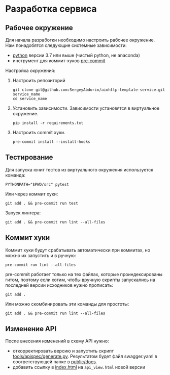 # Разработка сервиса

## Рабочее окружение
Для начала разработки необходимо настроить рабочее окружение. Нам понадобятся следующие системные зависимости: 
- [python](https://www.python.org/downloads/) версии 3.7 или выше (чистый python, не anaconda)
- инструмент для коммит-хуков [pre-commit](https://pre-commit.com/)

Настройка окружения:
1. Настроить репозиторий
    ```shell script
    git clone git@github.com:SergeyAbdorin/aiohttp-template-service.git service_name
    cd service_name
    ```
2. Установить зависимости. Зависимости установятся в виртуальное окружение.
    ```shell script
    pip install -r requirements.txt
    ```
3. Настроить commit хуки.
    ```shell script
    pre-commit install --install-hooks
    ```

## Тестирование
Для запуска юнит тестов из виртуального окружения используется команда:
```shell script
PYTHONPATH="$PWD/src" pytest
```
Или через коммит хуки:
```shell script
git add . && pre-commit run test
```

Запуск линтера:
```shell script
git add . && pre-commit run lint --all-files
```

## Коммит хуки
Коммит хуки будут срабатывать автоматически при коммитах, но можно их запустить и в ручную:
```shell script
pre-commit run lint --all-files
```
pre-commit работает только на тех файлах, которые проиндексированы гитом, поэтому если хотим, чтобы вручную скрипты запускались на последней версии исходников нужно прописать:
```shell script
git add .
```
Или можно скомбинировать эти команды для простоты:
```shell script
git add . && pre-commit run lint --all-files
```

## Изменение API

После внесения изменений в схему API нужно:
- откорректировать версию и запустить скрипт [tools/apispec/generate.py](tools/apispec/generate.py).
    Результатом будет файл swagger.yaml в соответствующей папке в [public/docs](./public/docs).
- добавить ссылку в [index.html](./public/index.html) на `api_view.html` новой версии
